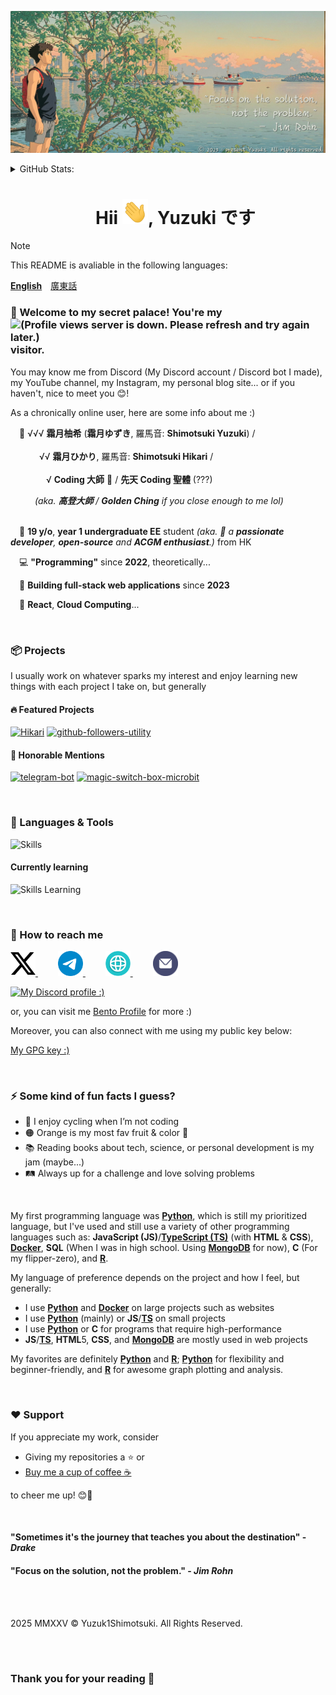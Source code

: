 <!-- PROJECT SHIELDS -->
<!--
*** Markdown "reference style" is used for all links for readability.
*** Reference links are enclosed in brackets [ ] instead of parentheses ( ).
*** See the bottom of this document for the declaration of the reference variables
*** for contributors-url, forks-url, etc. This is an optional, concise syntax you may use.
*** https://www.markdownguide.org/basic-syntax/#reference-style-links
-->


[![Banner](img/banner.jpg)](https://lolicon.wtf)

<details>
  <summary>GitHub Stats:</summary>
  <br>
  <div>&emsp;Just to prove how lazy I am :)</div>
  <br>
  <a href="https://github.com/Yuzuk1Shimotsuki">
    <table>
      <tr>
        <td>
          <img align="center" src="https://github-readme-stats-yuzukishimotsuki.vercel.app/api?username=Yuzuk1Shimotsuki&count_private=true&count_private=true&cache_seconds=15&show_icons=true&show=reviews,discussions_started,discussions_answered,prs_merged,prs_merged_percentage&hide_border=true&icon_color=ffca28&title_color=ffa000" />
        </td>
        <td>
          <img align="center" src="https://github-readme-stats-yuzukishimotsuki.vercel.app/api/top-langs?username=Yuzuk1Shimotsuki&cache_seconds=5&langs_count=8&layout=donut&hide_border=true&title_color=ffa000" />
        </td>
      </tr>
    </table>
  </a>

</details>

<div id="toc">
  <ul align="center" style="list-style: none">
    <summary>
      <h1>
        Hii <img src="https://raw.githubusercontent.com/Yuzuk1Shimotsuki/Yuzuk1Shimotsuki/main/img/waving.gif" height="40">, Yuzuki です
      </h1>
    </summary>
  </ul>
</div>


> [!NOTE]
> This README is avaliable in the following languages:
> 
> [**English**](https://github.com/Yuzuk1Shimotsuki/Yuzuk1Shimotsuki/blob/main/README.md)&emsp;[廣東話](https://github.com/Yuzuk1Shimotsuki/Yuzuk1Shimotsuki/blob/main/README_cantonese.md)

### 🌟 Welcome to my secret palace! You're my ![(Profile views server is down. Please refresh and try again later.)](https://count.getloli.com/get/@Yuzuk1Shimotsuki?theme=moebooru) visitor.

You may know me from Discord (My Discord account / Discord bot I made), my YouTube channel, my Instagram, my personal blog site... or if you haven't, nice to meet you 😊!

As a chronically online user, here are some info about me :)

&emsp;👄 √√√ **霜月柚希** (**霜月ゆずき**, 羅馬音: **Shimotsuki Yuzuki**) /<br><br>
&emsp;&emsp;&emsp; √√ **霜月ひかり**, 羅馬音: **Shimotsuki Hikari** /<br><br>
&emsp;&emsp;&emsp;&ensp;&nbsp; √ **Coding 大師** 🤔 / **先天 Coding 聖體** (???)

&emsp;&emsp;&ensp; _(aka. **高登大師** / **Golden Ching** if you close enough to me lol)_<br><br>

&emsp;🏫 **19 y/o**, **year 1 undergraduate EE** student _(aka. 🌟 a **passionate developer**, **open-source** and **ACGM enthusiast**.)_ from HK<br>

&emsp;💻 **"Programming"** since **2022**, theoretically...<br>

&emsp;🎯 **Building full-stack web applications** since **2023**<br>

&emsp;🌱 **React**, **Cloud Computing**...<br>

<br>

### 📦 Projects

I usually work on whatever sparks my interest and enjoy learning new things with each project I take on, but generally

#### 🔥 Featured Projects

[![Hikari](https://github-readme-stats-yuzukishimotsuki.vercel.app/api/pin?username=HikariApp&repo=Hikari)](https://github.com/HikariApp/Hikari)
[![github-followers-utility](https://github-readme-stats-yuzukishimotsuki.vercel.app/api/pin?username=Yuzuk1Shimotsuki&repo=github-followers-utility)](https://github.com/Yuzuk1Shimotsuki/github-followers-utility)

#### 🧠 Honorable Mentions
[![telegram-bot](https://github-readme-stats-yuzukishimotsuki.vercel.app/api/pin?username=Yuzuk1Shimotsuki&repo=telegram-bot)](https://github.com/Yuzuk1Shimotsuki/telegram-bot)
[![magic-switch-box-microbit](https://github-readme-stats-yuzukishimotsuki.vercel.app/api/pin?username=Yuzuk1Shimotsuki&repo=magic-switch-box-microbit)](https://github.com/Yuzuk1Shimotsuki/magic-switch-box-microbit)

<br>

### 🔧 Languages & Tools
![Skills](https://skillicons.dev/icons?i=arch,activitypub,au,aws,azure,bash,cloudflare,cs,css,docker,debian,figma,fediverse,git,github,githubactions,html,js,jquery,linux,md,mongodb,nextjs,nginx,nix,nodejs,pnpm,postgres,postman,pr,ps,py,pycharm,raspberrypi,rocket,sqlite,stackoverflow,ts,visualstudio,vscode,windows,wordpress)

#### Currently learning
![Skills Learning](https://skillicons.dev/icons?i=androidstudio,bootstrap,bun,dotnet,electron,express,java,jenkins,mysql,prisma,react,redis,sentry,spring,tailwind,tauri,webpack,vue,workers)

<br>

### 🤝 How to reach me

<p align="left">
  <a href="https://x.com/goldenlight6628" target="_blank" rel="noreferrer"> <img src="https://raw.githubusercontent.com/CLorant/readme-social-icons/main/large/colored/twitter-x.svg" alt="X" width="40" height="40"/> </a>
  &emsp;&emsp;
  <a href="https://t.me/CodeCrafter404" target="_blank" rel="noreferrer"> <img src="https://raw.githubusercontent.com/CLorant/readme-social-icons/main/large/filled/telegram.svg" alt="Telegram" width="40" height="40"/> </a>
  &emsp;&emsp;
  <a href="https://moe.lolicon.wtf/friends" target="_blank" rel="noreferrer"> <img src="https://raw.githubusercontent.com/Yuzuk1Shimotsuki/Yuzuk1Shimotsuki/main/img/website.svg" alt="Website" width="40" height="40"/> </a>
  &emsp;&emsp;
  <a href="mailto:yuzukishimotsuki-dev@lolicon.wtf" target="_blank" rel="noreferrer"> <img src="https://raw.githubusercontent.com/Yuzuk1Shimotsuki/Yuzuk1Shimotsuki/main/img/email.svg" alt="Email" width="40" height="40"/> </a>
</p>

<a href="https://discordapp.com/users/885756325798227988"><img width="325" src="https://api.lolicon.wtf/discord-api/user/885756325798227988" alt="My Discord profile :)"></img></a>

or, you can visit me [Bento Profile][Bento] for more :)

Moreover, you can also connect with me using my public key below:

[My GPG key :)
](https://github.com/Yuzuk1Shimotsuki.gpg)

<br>

### ⚡ Some kind of fun facts I guess?

- 🚴 I enjoy cycling when I’m not coding
- 🟠 Orange is my most fav fruit & color 🍊
- 📚 Reading books about tech, science, or personal development is my jam (maybe...)
- 🛤️ Always up for a challenge and love solving problems

<br>

My first programming language was **[Python][Python]**, which is still my prioritized language, but I've used and still use a variety of other programming languages such as: **JavaScript (JS)**/**[TypeScript (TS)][TypeScript]** (with **HTML** & **CSS**), **[Docker][Docker]**, **SQL** (When I was in high school. Using **[MongoDB][MongoDB]** for now), **C** (For my flipper-zero), and **[R](https://www.r-project.org/)**.

My language of preference depends on the project and how I feel, but generally:
- I use **[Python][Python]** and **[Docker][Docker]** on large projects such as websites
- I use **[Python][Python]** (mainly) or **JS**/**[TS][TypeScript]** on small projects
- I use **[Python][Python]** or **C** for programs that require high-performance
- **JS**/**[TS][TypeScript]**, **HTML**5, **CSS**, and **[MongoDB][MongoDB]** are mostly used in web projects

My favorites are definitely **[Python][Python]** and **[R][R]**; **[Python][Python]** for flexibility and beginner-friendly, and **[R][R]** for awesome graph plotting and analysis.

<br>

### ❤️ Support

If you appreciate my work, consider
- Giving my repositories a ⭐ or
- [Buy me a cup of coffee ☕][Buy_me_a_coffee]

to cheer me up! 😊🥺

<br>

#### "Sometimes it's the journey that teaches you about the destination" - *Drake*

#### "Focus on the solution, not the problem." - *Jim Rohn*

<br>
<br>

2025 MMXXV © Yuzuk1Shimotsuki. All Rights Reserved.

<br>
<br>

### Thank you for your reading 🥰









<!--Links in use in this markdown for references-->

[Bento]: https://bento.me/yuzuk1shimotsuki

[Buy_me_a_coffee]: https://buymeacoffee.com/yuzuk1shimotsuki

[discord.py_GitHub]: https://github.com/Rapptz/discord.py

[Python]: https://www.python.org/downloads/

[Docker]: https://www.docker.com/

[R]: https://www.r-project.org/

[TypeScript]: https://www.typescriptlang.org/

[MongoDB]: https://www.mongodb.com/


<!--
**Yuzuk1Shimotsuki/Yuzuk1Shimotsuki** is a ✨ _special_ ✨ repository because its `README.md` (this file) appears on your GitHub profile.

Here are some ideas to get you started:

Hi 👋, I'm @Yuzuk1Shimotsuki
- 🔭 I’m currently working on ...
- 🌱 I’m currently learning ...
- 👯 I’m looking to collaborate on ...
- 🤔 I’m looking for help with ...
- 💬 Ask me about ...
- 📫 How to reach me: ...
- 😄 Pronouns: ...
- ⚡ Fun fact: ...
-->


